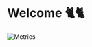 <h1>Welcome 🐈🐈 </h1>

![Metrics](https://metrics.lecoq.io/yarxcat?template=classic&config.timezone=America%2FBrasilia)

<div align="center">
  <a href="https://github.com/yarxcat%22%3E
  <img height="180em" src="https://github-readme-stats.vercel.app/api?username=yarxcat&show_icons=true&theme=dracula&include_all_commits=true&count_private=true%22/%3E
  <img height="180em" src="https://github-readme-stats.vercel.app/api/top-langs/?username=alinebarbosasilva&layout=compact&langs_count=7&theme=dracula%22/%3E

</div>

